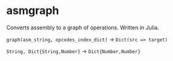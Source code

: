 # asmgraph
Converts assembly to a graph of operations. Written in Julia. 

`graph(asm_string, opcodes_index_dict)` -> `Dict(src => target)`

`String, Dict{String,Number}` -> `Dict{Number,Number}`

